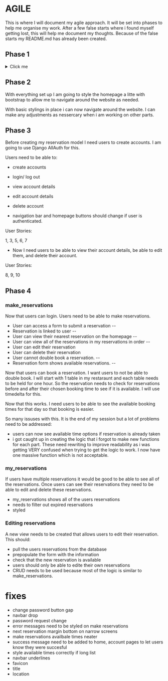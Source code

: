 # AGILE

This is where I will document my agile approach. It will be set into phases to help me organise my work. After a few false starts where i found myself getting lost, this will help me document my thoughts. Because of the false starts my README.md has already been created. 

## Phase 1

<details>
<summary>Click me</summary>

- Setup repo.
- Create Django project.
- Install basic dependencies and add to requirements.
- Create procfile to deploy to Heroku.
- Create app on Heroku.
- Link GitHub repo to Heroku app.
- Test to deploy working project ASAP.
- Document project creation and deployment.
- Perform design thinking exercise for features to include in project.
- Add user stories to readme.
- Add wireframes to readme.
- Mock up initial database design and document in readme.
- List and link technologies used in readme. ------------------------------
- Use GitHub projects. Create user stories.

</details>

## Phase 2

With everything set up I am going to style the homepage a litte with bootstrap to allow me to navigate around the website as needed.

With basic stylings in place i can now navigate around the website. I can make any adjustments as nessercary when i am working on other parts.

## Phase 3 

Before creating my reservation model I need users to create accounts. I am going to use Django AllAuth for this.

Users need to be able to:
- create accounts 
- login/ log out
- view account details
- edit account details
- delete account

- navigation bar and homepage buttons should change if user is authenticated.

User Stories:

1, 3, 5, 6, 7

- Now I need users to be able to view their account details, be able to edit them, and delete their account.

User Stories:

8, 9, 10

## Phase 4 

### make_reservations

Now that users can login. Users need to be able to make reservations. 

- User can access a form to submit a reservation --
- Reservation is linked to user --
- User can view their nearest reservation on the homepage --
- User can view all of the reservations in my reservations in order --
- User can edit their reservation
- User can delete their reservation 
- User cannot double book a reservation. --
- Reservation form shows available reservations. -- 

Now that users can book a reservation. I want users to not be able to double book. I will start with 1 table in my restaraunt and each table needs to be held for one hour. So the reservation needs to check for reservations before and after their chosen booking time to see if it is available. I will use timedelta for this. 

Now that this works. I need users to be able to see the available booking times for that day so that booking is easier.

So many issuses with this. It is the end of my session but a lot of problems need to be addressed:

- users can now see available time options if reservation is already taken
- i got caught up in creating the logic that i forgot to make new functions for each part. These need rewriting to improve readability as i was getting VERY confused when trying to get the logic to work. I now have one massive function which is not acceptable.

### my_reservations

If users have multiple reservations it would be good to be able to see all of the reservations. Once users can see their reservations they need to be able to edit and delete these reservations. 

- my_reservations shows all of the users reservations
- needs to filter out expired reservations 
- styled

### Editing reservations 

A new view needs to be created that allows users to edit their reservation. This should:
- pull the users reservations from the database
- prepopulate the form with the information
- check that the new reservation is available
- users should only be able to edite their own reservations
- CRUD needs to be used because most of the logic is similar to make_reservations.




# fixes
- change password button gap
- navbar drop
- password request change
- error messages need to be styled on make reservations
- next reservation margin bottom on narrow screens
- make reservations availbale times neater
- success message need to be added to home, account pages to let users know they were succesful
- style available times correctly if long list
- navbar underlines
- favicon
- title
- location


